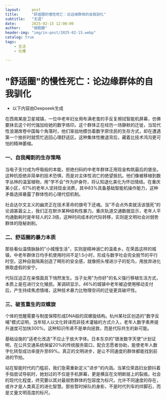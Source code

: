 ```yaml
---
layout:     post
title:      "舒适圈的慢性死亡：论边缘群体的自我驯化"
subtitle:   "无语"
date:       2025-02-15 12:00:00
author:     "细胞膜"
header-img: "img/in-post/2025-02-15.webp"
catalog: true
tags:
    - 生活
    - 吐槽

---
```


# "舒适圈"的慢性死亡：论边缘群体的自我驯化

* 以下内容由Deepseek生成

 在西南某座卫星城镇，一位中老年妇女用布满老茧的手反复擦拭智能机屏幕，仿佛要抹去这个时代强加给她的数字烙印。这个群体正在经历一场静默的迁徙，当现代性浪潮席卷中国每个角落时，他们笨拙地模仿着数字原住民的生存方式，却在遭遇第一个挫折时就慌忙逃回心理舒适区。这种集体性撤退背后，藏着比技术鸿沟更可怕的精神萎缩。

### 一、自我阉割的生存策略
 当电子支付成为呼吸般的本能，拒绝扫码的中老年群体正用现金构筑最后的堡垒。这种抗拒绝非简单的技术恐惧，而是对主体性消亡的绝望抵抗。他们像被移植到数字丛林的温室植物，用"学不会"作为护身符，将认知退化美化为怀旧情结。在重庆某小区，67%的老年人坚持现金消费，其中83%具备基础智能机操作能力，这种矛盾选择暴露了群体性的心理代偿机制。

 社会达尔文主义的幽灵正在技术革命的旗号下还魂。当"不会点外卖就活该饿死"的论调甚嚣尘上，我们正在默许某种结构性暴力。重庆轨道交通数据显示，老年人平均通勤耗时是年轻人的2.3倍，这种时间成本的代际转移，实则是文明社会对弱势群体的隐秘剥削。

### 二、舒适圈的暴力本质
 那些看似温情脉脉的"小城慢生活"，实则是精神溺亡的温柔乡。在荣昌这样的城镇，中老年群体日均手机使用时间不足1.5小时，形成与数字社会完全脱节的平行时空。这种自我隔离创造了畸形的安全感，就像把头埋进沙子的鸵鸟，用放弃进化换取虚假的安宁。

 代际压迫正在亲情面具下悄然发生。当子女用"为你好"的名义强行移植生活方式，本质上是在进行文化殖民。某调研显示，46%的城镇中老年被迫使用移动支付后，产生持续焦虑情绪，这种技术暴力比物理空间的迁徙更具破坏性。

### 三、破茧重生的双螺旋
 个体的觉醒需要与制度保障形成DNA般的双螺旋结构。杭州某社区创造的"数字反哺"模式证明，当年轻人以文化转译而非技术灌输的方式介入，老年人数字素养提升速度可加快300%。这种知识传递不是单向拯救，而是代际共生的新可能。

 基础设施的"适老化改造"不应止于放大字体。日本东京的"银发数字天使"计划证明，在公共交通系统保留20%的传统服务窗口，配合志愿者协助，能使老年人数字化转型成功率提升至89%。真正的文明进步，是让不同速度的群体都能找到前进的节拍。

 站在智能时代的门槛前，我们急需重新定义"进步"的内涵。当某位荣昌妇女颤抖着手指尝试导航时，她划过的不仅是手机屏幕，更是横亘在文明断层上的裂痕。社会的现代化程度，终究要以其对最弱势群体的包容度为标尺。允许不同速度的存在，或许才是人类真正的进化智慧。那些暂时掉队的身影，不是时代列车的绊脚石，而是丈量文明高度的标尺。